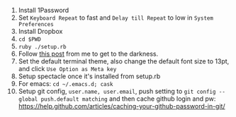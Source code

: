 1. Install 1Password
1. Set `Keyboard Repeat` to fast and `Delay till Repeat` to low in `System Preferences`
1. Install Dropbox
1. `cd $PWD`
1. `ruby ./setup.rb`
1. Follow [this post](https://medium.com/@randomor/dive-into-dark-with-os-x-b50ac332f719#.qzq8omoqo) from me to get to the darkness.
1. Set the default terminal theme, also change the default font size to 13pt, and click `Use Option as Meta key`
1. Setup spectacle once it's installed from setup.rb
1. For emacs: `cd ~/.emacs.d; cask`
1. Setup git config, `user.name, user.email`, push setting to `git config --global push.default matching` and then cache github login and pw: https://help.github.com/articles/caching-your-github-password-in-git/

